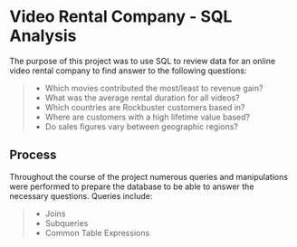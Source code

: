 # Video Rental Company - SQL Analysis
The purpose of this project was to use SQL to review data for an online video rental company to find answer to the following questions:
>- Which movies contributed the most/least to revenue gain?
>- What was the average rental duration for all videos?
>- Which countries are Rockbuster customers based in?
>- Where are customers with a high lifetime value based?
>- Do sales figures vary between geographic regions?

## Process
Throughout the course of the project numerous queries and manipulations were performed to prepare the database to be able to answer the necessary questions. Queries include:
>- Joins
>- Subqueries
>- Common Table Expressions
